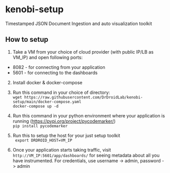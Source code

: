 # kenobi-setup
Timestamped JSON Document Ingestion and auto visualization toolkit

## How to setup
1. Take a VM from your choice of cloud provider (with public IP/LB as VM_IP) and open following ports:
* 8082 - for connecting from your application
* 5601 - for connecting to the dashboards
2. Install docker & docker-compose
3. Run this command in your choice of directory:<br>
`` wget https://raw.githubusercontent.com/DrDroidLab/kenobi-setup/main/docker-compose.yaml `` <br>
`` docker-compose up -d ``
4. Run this command in your python environment where your application is running (https://pypi.org/project/pycodemarker/)<br>
`` pip install pycodemarker ``

5. Run this to setup the host for your just setup toolkit <br>
`` export DRDROID_HOST=VM_IP``

6. Once your application starts taking traffic, visit ``http://VM_IP:5601/app/dashboards/`` for seeing metadata about all you have instrumented. For credentials, use username -> admin, password -> admin
